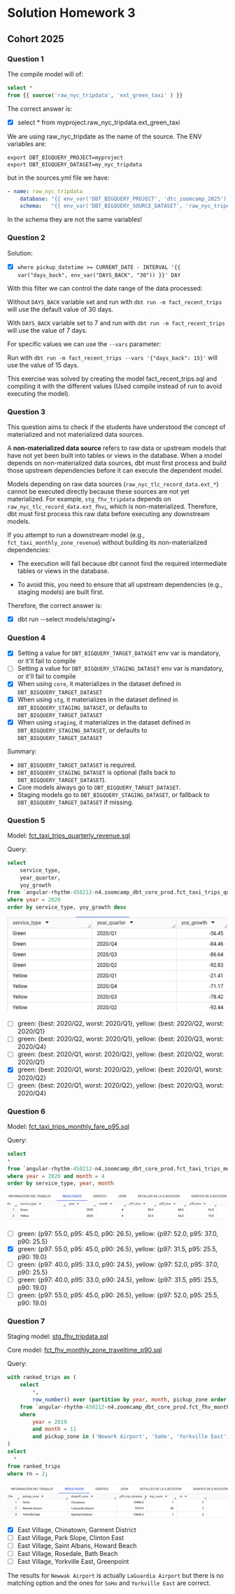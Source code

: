 # Solution Homework 3

## Cohort 2025

### Question 1

The compile model will of:

```sql
select * 
from {{ source('raw_nyc_tripdata', 'ext_green_taxi' ) }}
```

The correct answer is:

- [x] select * from myproject.raw_nyc_tripdata.ext_green_taxi

We are using raw_nyc_tripdate as the name of the source.
The ENV variables are:

```shell
export DBT_BIGQUERY_PROJECT=myproject
export DBT_BIGQUERY_DATASET=my_nyc_tripdata
```

but in the sources.yml file we have:

```yaml
- name: raw_nyc_tripdata
    database: "{{ env_var('DBT_BIGQUERY_PROJECT', 'dtc_zoomcamp_2025') }}"
    schema:   "{{ env_var('DBT_BIGQUERY_SOURCE_DATASET', 'raw_nyc_tripdata') }}"
```

In the schema they are not the same variables!

### Question 2

Solution:

- [x] `where pickup_datetime >= CURRENT_DATE - INTERVAL '{{ var("days_back", env_var("DAYS_BACK", "30")) }}' DAY`

With this filter we can control the date range of the data processed:

Without `DAYS_BACK` variable set and run with `dbt run -m fact_recent_trips` will use the default value of 30 days.

With `DAYS_BACK` variable set to 7 and run with `dbt run -m fact_recent_trips` will use the value of 7 days.

For specific values we can use the `--vars` parameter:

Run with `dbt run -m fact_recent_trips --vars '{"days_back": 15}'` will use the value of 15 days.

This exercise was solved by creating the model fact_recent_trips.sql and compiling it with the different values (Used compile instead of run to avoid executing the model).

### Question 3

This question aims to check if the students have understood the concept of materialized and not materialized data sources.

A **non-materialized data source** refers to raw data or upstream models that have not yet been built into tables or views in the database. When a model depends on non-materialized data sources, dbt must first process and build those upstream dependencies before it can execute the dependent model.

Models depending on raw data sources (`raw_nyc_tlc_record_data.ext_*`) cannot be executed directly because these sources are not yet materialized. For example, `stg_fhv_tripdata` depends on `raw_nyc_tlc_record_data.ext_fhv`¡, which is non-materialized. Therefore, dbt must first process this raw data before executing any downstream models.

If you attempt to run a downstream model (e.g., `fct_taxi_monthly_zone_revenue`) without building its non-materialized dependencies:

- The execution will fail because dbt cannot find the required intermediate tables or views in the database.

- To avoid this, you need to ensure that all upstream dependencies (e.g., staging models) are built first.

Therefore, the correct answer is:

- [x] dbt run --select models/staging/+

### Question 4

- [x] Setting a value for  `DBT_BIGQUERY_TARGET_DATASET` env var is mandatory, or it'll fail to compile
- [ ] Setting a value for `DBT_BIGQUERY_STAGING_DATASET` env var is mandatory, or it'll fail to compile
- [x] When using `core`, it materializes in the dataset defined in `DBT_BIGQUERY_TARGET_DATASET`
- [x] When using `stg`, it materializes in the dataset defined in `DBT_BIGQUERY_STAGING_DATASET`, or defaults to `DBT_BIGQUERY_TARGET_DATASET`
- [x] When using `staging`, it materializes in the dataset defined in `DBT_BIGQUERY_STAGING_DATASET`, or defaults to `DBT_BIGQUERY_TARGET_DATASET`

Summary:

- `DBT_BIGQUERY_TARGET_DATASET` is required.
- `DBT_BIGQUERY_STAGING_DATASET` is optional (falls back to `DBT_BIGQUERY_TARGET_DATASET`).
- Core models always go to `DBT_BIGQUERY_TARGET_DATASET`.
- Staging models go to `DBT_BIGQUERY_STAGING_DATASET`, or fallback to `DBT_BIGQUERY_TARGET_DATASET` if missing.

### Question 5

Model: [fct_taxi_trips_quarterly_revenue.sql](../taxi_rides_ny/models/core/fct_taxi_trips_quarterly_revenue.sql)

Query:

```sql
select 
    service_type,
    year_quarter,
    yoy_growth
from `angular-rhythm-450212-n4.zoomcamp_dbt_core_prod.fct_taxi_trips_quarterly_revenue`
where year = 2020
order by service_type, yoy_growth desc
```

![Solution question 5](question_5.png)

- [ ] green: {best: 2020/Q2, worst: 2020/Q1}, yellow: {best: 2020/Q2, worst: 2020/Q1}
- [ ] green: {best: 2020/Q2, worst: 2020/Q1}, yellow: {best: 2020/Q3, worst: 2020/Q4}
- [ ] green: {best: 2020/Q1, worst: 2020/Q2}, yellow: {best: 2020/Q2, worst: 2020/Q1}
- [x] green: {best: 2020/Q1, worst: 2020/Q2}, yellow: {best: 2020/Q1, worst: 2020/Q2}
- [ ] green: {best: 2020/Q1, worst: 2020/Q2}, yellow: {best: 2020/Q3, worst: 2020/Q4}

### Question 6

Model: [fct_taxi_trips_monthly_fare_p95.sql](../taxi_rides_ny/models/core/fct_taxi_trips_monthly_fare_p95.sql)

Query:

```sql
select
*
from `angular-rhythm-450212-n4.zoomcamp_dbt_core_prod.fct_taxi_trips_monthly_fare_p95`
where year = 2020 and month = 4
order by service_type, year, month
```

![Solution question 6](question_6.png)

- [ ] green: {p97: 55.0, p95: 45.0, p90: 26.5}, yellow: {p97: 52.0, p95: 37.0, p90: 25.5}
- [x] green: {p97: 55.0, p95: 45.0, p90: 26.5}, yellow: {p97: 31.5, p95: 25.5, p90: 19.0}
- [ ] green: {p97: 40.0, p95: 33.0, p90: 24.5}, yellow: {p97: 52.0, p95: 37.0, p90: 25.5}
- [ ] green: {p97: 40.0, p95: 33.0, p90: 24.5}, yellow: {p97: 31.5, p95: 25.5, p90: 19.0}
- [ ] green: {p97: 55.0, p95: 45.0, p90: 26.5}, yellow: {p97: 52.0, p95: 25.5, p90: 19.0}

### Question 7

Staging model: [stg_fhv_tripdata.sql](../taxi_rides_ny/models/staging/stg_fhv_tripdata.sql)

Core model: [fct_fhv_monthly_zone_traveltime_p90.sql](../taxi_rides_ny/models/core/fct_fhv_monthly_zone_traveltime_p90.sql)

Query:

```sql
with ranked_trips as (
    select
        *,
        row_number() over (partition by year, month, pickup_zone order by p90_trip_duration desc) as rn
    from `angular-rhythm-450212-n4.zoomcamp_dbt_core_prod.fct_fhv_monthly_zone_traveltime_p90`
    where 
        year = 2019 
        and month = 11
        and pickup_zone in ('Newark Airport', 'SoHo', 'Yorkville East')
)
select 
  *
from ranked_trips
where rn = 2;

```

![Solution question 7](question_7.png)

- [x] East Village, Chinatown, Garment District
- [ ] East Village, Park Slope, Clinton East
- [ ] East Village, Saint Albans, Howard Beach
- [ ] East Village, Rosedale, Bath Beach
- [ ] East Village, Yorkville East, Greenpoint

The results for `Newwak Airport` is actually `LaGuardia Airport` but there is no matching option and the ones for `SoHo` and `Yorkville East` are correct.

